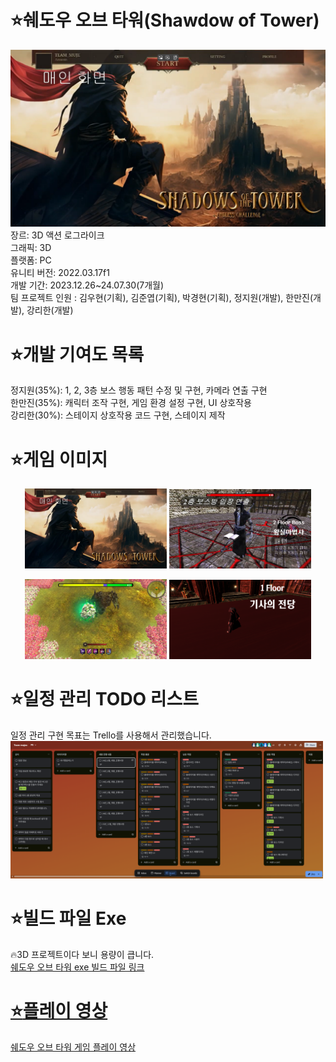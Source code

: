 # :star:쉐도우 오브 타워(Shawdow of Tower)
<img src="https://raw.githubusercontent.com/NickJeongWib/Repo_Image/refs/heads/main/SOT/SotMainImg.png"  width="600"/><br>
장르: 3D 액션 로그라이크<br>
그래픽: 3D<br>
플랫폼: PC<br>
유니티 버전: 2022.03.17f1<br>
개발 기간: 2023.12.26~24.07.30(7개월)<br>
팀 프로젝트 인원 : 김우현(기획), 김준엽(기획), 박경현(기획), 정지원(개발), 한만진(개발), 강리한(개발)<br>

# :star:개발 기여도 목록<br>
정지원(35%): 1, 2, 3층 보스 행동 패턴 수정 및 구현, 카메라 연출 구현<br>
한만진(35%): 캐릭터 조작 구현, 게임 환경 설정 구현, UI 상호작용<br>
강리한(30%): 스테이지 상호작용 코드 구현, 스테이지 제작<br>

# :star:게임 이미지
<p align="center">
  <img src="https://raw.githubusercontent.com/NickJeongWib/Repo_Image/refs/heads/main/SOT/SotMainImg.png" width="45%" />
  <img src="https://raw.githubusercontent.com/NickJeongWib/Repo_Image/refs/heads/main/SOT/ReaperImage.png" width="45%" />
</p>
<p align="center">
  <img src="https://raw.githubusercontent.com/NickJeongWib/Repo_Image/refs/heads/main/SOT/Stone.png" width="45%" />
  <img src="https://raw.githubusercontent.com/NickJeongWib/Repo_Image/refs/heads/main/SOT/SotChar.png" width="45%" />
</p>

# :star:일정 관리 TODO 리스트
일정 관리 구현 목표는 Trello를 사용해서 관리했습니다.<br>
<img src="https://raw.githubusercontent.com/NickJeongWib/Repo_Image/refs/heads/main/SOT/Trello.png"  width="500"/><br>
  
# :star:빌드 파일 Exe
🔥3D 프로젝트이다 보니 용량이 큽니다.<br>
<a href="https://drive.google.com/file/d/1TovbNUZESk0P5vatMxTaHDUzoFYYACfp/view?usp=drive_link">쉐도우 오브 타워 exe 빌드 파일 링크<br>

# :star:플레이 영상
<a href="https://www.youtube.com/watch?v=pAdqJfbeLJE">쉐도우 오브 타워 게임 플레이 영상<br>
